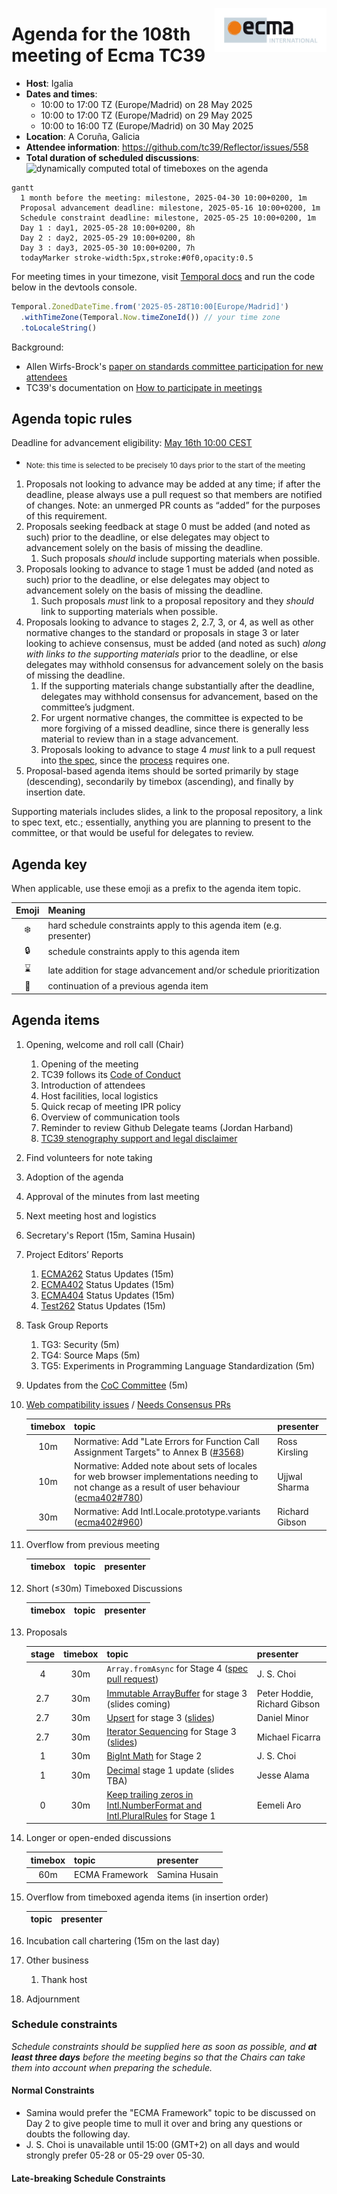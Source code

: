 <img src="../images/Ecma_RVB-003.jpg" align="right" height="70" alt="Ecma logo" /> <!-- markdownlint-disable-line MD041 -->

# Agenda for the 108th meeting of Ecma TC39

- **Host**: Igalia
- **Dates and times**:
  - 10:00 to 17:00 TZ (Europe/Madrid) on 28 May 2025
  - 10:00 to 17:00 TZ (Europe/Madrid) on 29 May 2025
  - 10:00 to 16:00 TZ (Europe/Madrid) on 30 May 2025
- **Location**: A Coruña, Galicia
- **Attendee information**: https://github.com/tc39/Reflector/issues/558
- **Total duration of scheduled discussions**: ![dynamically computed total of timeboxes on the agenda](https://tc39-agenda-time.deno.dev/2025/05/)

```mermaid
gantt
  1 month before the meeting: milestone, 2025-04-30 10:00+0200, 1m
  Proposal advancement deadline: milestone, 2025-05-16 10:00+0200, 1m
  Schedule constraint deadline: milestone, 2025-05-25 10:00+0200, 1m
  Day 1 : day1, 2025-05-28 10:00+0200, 8h
  Day 2 : day2, 2025-05-29 10:00+0200, 8h
  Day 3 : day3, 2025-05-30 10:00+0200, 7h
  todayMarker stroke-width:5px,stroke:#0f0,opacity:0.5
```

For meeting times in your timezone, visit [Temporal docs](https://tc39.es/proposal-temporal/docs/) and run the code below in the devtools console.

```js
Temporal.ZonedDateTime.from('2025-05-28T10:00[Europe/Madrid]')
  .withTimeZone(Temporal.Now.timeZoneId()) // your time zone
  .toLocaleString()
```

Background:

- Allen Wirfs-Brock's [paper on standards committee participation for new attendees](http://wirfs-brock.com/allen/files/papers/standpats-asianplop2016.pdf)
- TC39's documentation on [How to participate in meetings](https://github.com/tc39/how-we-work/blob/HEAD/how-to-participate-in-meetings.md)

## Agenda topic rules

Deadline for advancement eligibility: [May 16th 10:00 CEST](https://www.timeanddate.com/countdown/generic?iso=20250516T10&p0=681&csz=1&msg=TC39%20Submission%20deadline)

- <sub>Note: this time is selected to be precisely 10 days prior to the start of the meeting</sub>

1. Proposals not looking to advance may be added at any time; if after the deadline, please always use a pull request so that members are notified of changes. Note: an unmerged PR counts as “added” for the purposes of this requirement.
1. Proposals seeking feedback at stage 0 must be added (and noted as such) prior to the deadline, or else delegates may object to advancement solely on the basis of missing the deadline.
    1. Such proposals *should* include supporting materials when possible.
1. Proposals looking to advance to stage 1 must be added (and noted as such) prior to the deadline, or else delegates may object to advancement solely on the basis of missing the deadline.
    1. Such proposals *must* link to a proposal repository and they *should* link to supporting materials when possible.
1. Proposals looking to advance to stages 2, 2.7, 3, or 4, as well as other normative changes to the standard or proposals in stage 3 or later looking to achieve consensus, must be added (and noted as such) *along with links to the supporting materials* prior to the deadline, or else delegates may withhold consensus for advancement solely on the basis of missing the deadline.
    1. If the supporting materials change substantially after the deadline, delegates may withhold consensus for advancement, based on the committee’s judgment.
    1. For urgent normative changes, the committee is expected to be more forgiving of a missed deadline, since there is generally less material to review than in a stage advancement.
    1. Proposals looking to advance to stage 4 *must* link to a pull request into [the spec](https://github.com/tc39/ecma262), since the [process](https://tc39.github.io/process-document/) requires one.
1. Proposal-based agenda items should be sorted primarily by stage (descending), secondarily by timebox (ascending), and finally by insertion date.

Supporting materials includes slides, a link to the proposal repository, a link to spec text, etc.; essentially, anything you are planning to present to the committee, or that would be useful for delegates to review.

## Agenda key

When applicable, use these emoji as a prefix to the agenda item topic.

| Emoji | Meaning                                                              |
| :---: | :---                                                                 |
|  ❄️    | hard schedule constraints apply to this agenda item (e.g. presenter) |
|  🔒   | schedule constraints apply to this agenda item                       |
|  ⌛️   | late addition for stage advancement and/or schedule prioritization   |
|  🔁   | continuation of a previous agenda item                               |

## Agenda items

1. Opening, welcome and roll call (Chair)
    1. Opening of the meeting
    1. TC39 follows its [Code of Conduct](https://tc39.github.io/code-of-conduct/)
    1. Introduction of attendees
    1. Host facilities, local logistics
    1. Quick recap of meeting IPR policy
    1. Overview of communication tools
    1. Reminder to review Github Delegate teams (Jordan Harband)
    1. [TC39 stenography support and legal disclaimer](https://github.com/tc39/Reflector/blob/main/transcriptions.md)
1. Find volunteers for note taking
1. Adoption of the agenda
1. Approval of the minutes from last meeting
1. Next meeting host and logistics
1. Secretary's Report (15m, Samina Husain)
1. Project Editors’ Reports
    1. [ECMA262](https://github.com/tc39/ecma262) Status Updates (15m)
    1. [ECMA402](https://github.com/tc39/ecma402) Status Updates (15m)
    1. [ECMA404](https://www.ecma-international.org/publications/standards/Ecma-404.htm) Status Updates (15m)
    1. [Test262](https://github.com/tc39/test262) Status Updates (15m)
1. Task Group Reports
    <!-- 1. TG2: Internationalization (5m) - in practice, this is covered via the ECMA-402 project editors' report -->
    1. TG3: Security (5m)
    1. TG4: Source Maps (5m)
    1. TG5: Experiments in Programming Language Standardization (5m)
1. Updates from the [CoC Committee](https://tc39.es/code-of-conduct/#code-of-conduct-committee) (5m)
1. [Web compatibility issues](https://github.com/tc39/ecma262/issues?utf8=✓&q=is%3Aopen+label%3A%22web+reality%22+is%3Aissue) / [Needs Consensus PRs](https://github.com/tc39/ecma262/pulls?q=is%3Apr+is%3Aopen+label%3A%22needs+consensus%22)

    | timebox | topic | presenter |
    |:-------:|-------|-----------|
    | 10m | Normative: Add "Late Errors for Function Call Assignment Targets" to Annex B ([#3568](https://github.com/tc39/ecma262/pull/3568)) | Ross Kirsling |
    | 10m | Normative: Added note about sets of locales for web browser implementations needing to not change as a result of user behaviour ([ecma402#780](https://github.com/tc39/ecma402/pull/780)) | Ujjwal Sharma |
    | 30m | Normative: Add Intl.Locale.prototype.variants ([ecma402#960](https://github.com/tc39/ecma402/pull/960)) | Richard Gibson |

1. Overflow from previous meeting

    | timebox | topic | presenter |
    |:-------:|-------|-----------|

1. Short (≤30m) Timeboxed Discussions

    | timebox | topic | presenter |
    |:-------:|-------|-----------|

1. Proposals

    | stage | timebox | topic | presenter |
    |:-----:|:-------:|-------|-----------|
    | 4 | 30m | `Array.fromAsync` for Stage 4 ([spec pull request](https://github.com/tc39/ecma262/pull/3581)) | J. S. Choi |
    | 2.7 | 30m | [Immutable ArrayBuffer](https://github.com/tc39/proposal-immutable-arraybuffer) for stage 3 (slides coming)  | Peter Hoddie, Richard Gibson |
    | 2.7 | 30m | [Upsert](https://github.com/tc39/proposal-upsert) for stage 3 ([slides](https://docs.google.com/presentation/d/15J_tgYqrh-aPat0klS78BcDVGYJ88HOCC_SBsYkR4QY/))  | Daniel Minor |
    | 2.7 | 30m | [Iterator Sequencing](https://github.com/tc39/proposal-iterator-sequencing) for Stage 3 ([slides](https://docs.google.com/presentation/d/1XXAqt72dHIBQBvTRmR4UqOWbEcj_zqoS61NRMwriJ7s)) | Michael Ficarra |
    | 1 | 30m | [BigInt Math](https://github.com/tc39/proposal-bigint-math/) for Stage 2 | J. S. Choi |
    | 1 | 30m | [Decimal](https://github.com/tc39/proposal-decimal/) stage 1 update (slides TBA) | Jesse Alama |
    | 0 | 30m | [Keep trailing zeros in Intl.NumberFormat and Intl.PluralRules](https://github.com/eemeli/proposal-intl-keep-trailing-zeros) for Stage 1 | Eemeli Aro |

1. Longer or open-ended discussions

    | timebox | topic          | presenter     |
    |:-------:|----------------|---------------|
    | 60m     | ECMA Framework | Samina Husain |

1. Overflow from timeboxed agenda items (in insertion order)

    | topic | presenter |
    |-------|-----------|

1. Incubation call chartering (15m on the last day)

1. Other business
    1. Thank host
1. Adjournment

### Schedule constraints

*Schedule constraints should be supplied here as soon as possible, and **at least three days** before the meeting begins so that the Chairs can take them into account when preparing the schedule.*

<!-- DO NOT PUT YOUR CONSTRAINTS HERE! Put them in one of the next sections: either "Normal Constraints" or "Late-breaking Schedule Constraints" -->

<!-- Be specific! Provide a full name, date and time range that they will or will not be available, and which sessions they are trying to prioritize. Satisfaction not guaranteed, but more information is useful. Conflicting constraints honored on a first-come, first served basis. -->

#### Normal Constraints

<!-- Constraints supplied more than three days before the meeting should go here -->
- Samina would prefer the "ECMA Framework" topic to be discussed on Day 2 to give people time to mull it over and bring any questions or doubts the following day.
- J. S. Choi is unavailable until 15:00 (GMT+2) on all days and would strongly prefer 05-28 or 05-29 over 05-30.

#### Late-breaking Schedule Constraints

<!-- Constraints supplied less than three days before the meeting should go here -->

